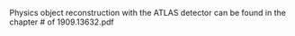 Physics object reconstruction with the ATLAS detector can be found in the 
chapter # of 1909.13632.pdf
